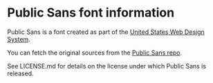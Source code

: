 # Public Sans font information

Public Sans is a font created as part of the [United States Web Design System](https://designsystem.digital.gov/).

You can fetch the original sources from the [Public Sans repo](https://github.com/uswds/public-sans/).

See LICENSE.md for details on the license under which Public Sans is released.


